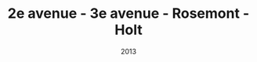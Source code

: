 ---
title: 2e avenue - 3e avenue - Rosemont - Holt
date: '2013'
type: ruelle_verte
district: rosemont
position: { lng: -73.58301026547954, lat: 45.54824039206045 }
---